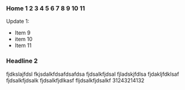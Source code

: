 ### Home 1 2 3 4 5 6 7 8 9 10 11

Update 1:
* Item 9
* item 10
* Item 11

### Headline 2

fjdkslajfdsl
fkjsdalkfdsafdsafdsa
fjdsalkfjdsal
fjladskjfdlsa
fjdakljfdklsaf
fjdsalkfjdsalk
fjdsalkfjdlkasf
fljdsalkfjdsalkf
31243214132